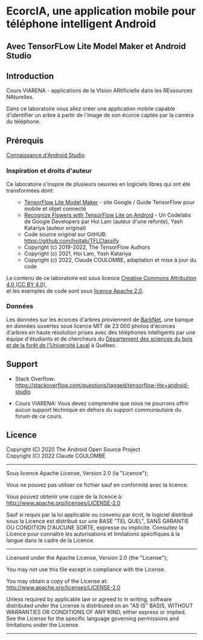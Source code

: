 # <b>EcorcIA</b>, une application mobile pour téléphone intelligent Android

## Avec TensorFLow Lite Model Maker et Android Studio

## Introduction

Cours VIARENA - applications de la VIsion ARtificielle dans les REssources NAturelles.

Dans ce laboratoire vous allez créer une application mobile capable d'identifier
un arbre à partir de l'image de son écorce captée par la caméra du téléphone.

## Prérequis

[Connaissance d'Android Studio](http://developers.android.com/studio/preview)

<h3><b>Inspiration et droits d'auteur</b></h3>

<p>Ce laboratoire s'inspire de plusieurs oeuvres en logiciels libres qui ont été transformées dont:</p>
<ul>
  <ul>
    <li><a href="https://www.tensorflow.org/lite/guide/model_maker" target='_blank'>TensorFlow Lite Model Maker</a> - site Google / Guide TensorFlow pour mobile et objet connecté</li>
    <li><a href="https://codelabs.developers.google.com/codelabs/recognize-flowers-with-tensorflow-on-android/#0" target='_blank'>Recognize Flowers with TensorFlow Lite on Android</a> - Un Codelabs de Google Developers par Hoi Lam (auteur d'une refonte), Yash Katariya (auteur original)</li>
    <li>Code source original sur GitHUB: <a href="https://github.com/hoitab/TFLClassify" target='_blank'>https://github.com/hoitab/TFLClassify</a></li>
    <li>Copyright (c) 2019-2022, The TensorFlow Authors</li>
    <li>Copyright (c) 2021, Hoi Lam, Yash Katariya</li>
    <li>Copyright (c) 2022, Claude COULOMBE, adaptation et mise à jour du code</li>
  </ul>
</ul>

<p>Le contenu de ce laboratoire est sous licence <a href="https://creativecommons.org/licenses/by/4.0/deed.fr" target='_blank'>Creative Commons Attribution 4.0 (CC BY 4.0)</a>,<br/>et les exemples de code sont sous <a href="https://www.apache.org/licenses/LICENSE-2.0" target='_blank'>licence Apache 2.0</a>.</p>

<h3><b>Données</b></h3>

<p>Les données sur les écorces d'arbres proviennent de <a href="https://data.mendeley.com/research-data/?search=barknet">BarkNet</a>, une banque en données ouvertes sous licence MIT de 23 000 photos d'écorces d'arbres en haute résolution prises avec des téléphones intelligents par une équipe d'étudiants et de chercheurs du <a href="https://www.sbf.ulaval.ca/" target='_blank'>Département des sciences du bois et de la forêt de l'Université Laval</a> à Québec.</p>

## Support

- Stack Overflow: https://stackoverflow.com/questions/tagged/tensorflow-lite+android-studio

- Cours VIARENA: Vous devez comprendre que nous ne pourrons offrir aucun support technique
en dehors du support communautaire du forum de ce cours.


## Licence

Copyright (C) 2020 The Android Open Source Project<br/>
Copyright (C) 2022 Claude COULOMBE

<hr style="line-height=2;"/>
Sous licence Apache License, Version 2.0 (la "Licence");

Vous ne pouvez pas utiliser ce fichier sauf en conformité avec la licence.

Vous pouvez obtenir une copie de la licence à: http://www.apache.org/licenses/LICENSE-2.0

Sauf si requis par la loi applicable ou convenu par écrit, le logiciel
distribué sous la Licence est distribué sur une BASE "TEL QUEL",
SANS GARANTIE OU CONDITION D'AUCUNE SORTE, expresse ou implicite.
Consultez la Licence pour connaître les autorisations et limitations
spécifiques à la langue dans le cadre de la Licence.
<hr style="line-height=2;"/>
Licensed under the Apache License, Version 2.0 (the "License");

You may not use this file except in compliance with the License.

You may obtain a copy of the License at: http://www.apache.org/licenses/LICENSE-2.0

Unless required by applicable law or agreed to in writing, software
distributed under the License is distributed on an "AS IS" BASIS,
WITHOUT WARRANTIES OR CONDITIONS OF ANY KIND, either express or implied.
See the License for the specific language governing permissions and
limitations under the License.
<hr style="line-height=2;"/>

